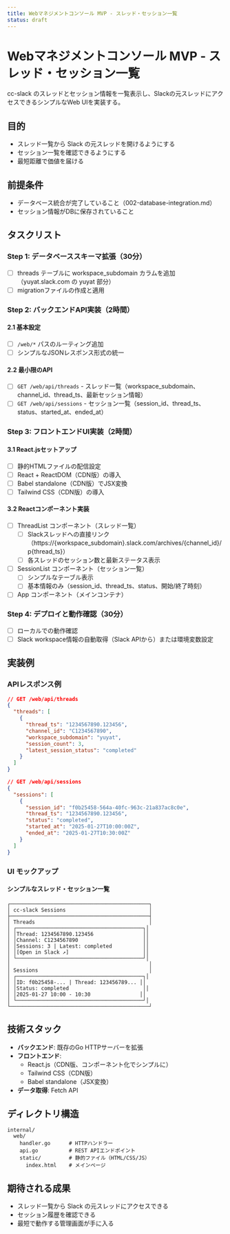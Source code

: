 ```yaml
---
title: Webマネジメントコンソール MVP - スレッド・セッション一覧
status: draft
---
```


# Webマネジメントコンソール MVP - スレッド・セッション一覧

cc-slack のスレッドとセッション情報を一覧表示し、Slackの元スレッドにアクセスできるシンプルなWeb UIを実装する。

## 目的

- スレッド一覧から Slack の元スレッドを開けるようにする
- セッション一覧を確認できるようにする
- 最短距離で価値を届ける

## 前提条件

- データベース統合が完了していること（002-database-integration.md）
- セッション情報がDBに保存されていること

## タスクリスト

### Step 1: データベーススキーマ拡張（30分）

- [ ] threads テーブルに workspace_subdomain カラムを追加（yuyat.slack.com の yuyat 部分）
- [ ] migrationファイルの作成と適用

### Step 2: バックエンドAPI実装（2時間）

#### 2.1 基本設定
- [ ] `/web/*` パスのルーティング追加
- [ ] シンプルなJSONレスポンス形式の統一

#### 2.2 最小限のAPI
- [ ] `GET /web/api/threads` - スレッド一覧（workspace_subdomain、channel_id、thread_ts、最新セッション情報）
- [ ] `GET /web/api/sessions` - セッション一覧（session_id、thread_ts、status、started_at、ended_at）

### Step 3: フロントエンドUI実装（2時間）

#### 3.1 React.jsセットアップ
- [ ] 静的HTMLファイルの配信設定
- [ ] React + ReactDOM（CDN版）の導入
- [ ] Babel standalone（CDN版）でJSX変換
- [ ] Tailwind CSS（CDN版）の導入

#### 3.2 Reactコンポーネント実装
- [ ] ThreadList コンポーネント（スレッド一覧）
  - [ ] Slackスレッドへの直接リンク（https://{workspace_subdomain}.slack.com/archives/{channel_id}/p{thread_ts}）
  - [ ] 各スレッドのセッション数と最新ステータス表示
- [ ] SessionList コンポーネント（セッション一覧）
  - [ ] シンプルなテーブル表示
  - [ ] 基本情報のみ（session_id、thread_ts、status、開始/終了時刻）
- [ ] App コンポーネント（メインコンテナ）

### Step 4: デプロイと動作確認（30分）

- [ ] ローカルでの動作確認
- [ ] Slack workspace情報の自動取得（Slack APIから）または環境変数設定

## 実装例

### APIレスポンス例
```json
// GET /web/api/threads
{
  "threads": [
    {
      "thread_ts": "1234567890.123456",
      "channel_id": "C1234567890",
      "workspace_subdomain": "yuyat",
      "session_count": 3,
      "latest_session_status": "completed"
    }
  ]
}

// GET /web/api/sessions
{
  "sessions": [
    {
      "session_id": "f0b25458-564a-40fc-963c-21a837ac8c0e",
      "thread_ts": "1234567890.123456",
      "status": "completed",
      "started_at": "2025-01-27T10:00:00Z",
      "ended_at": "2025-01-27T10:30:00Z"
    }
  ]
}
```

### UI モックアップ

#### シンプルなスレッド・セッション一覧
```
┌─────────────────────────────────────────────┐
│ cc-slack Sessions                           │
├─────────────────────────────────────────────┤
│ Threads                                     │
│ ┌─────────────────────────────────────────┐│
│ │Thread: 1234567890.123456                ││
│ │Channel: C1234567890                     ││
│ │Sessions: 3 | Latest: completed          ││
│ │[Open in Slack ↗]                        ││
│ └─────────────────────────────────────────┘│
│                                             │
│ Sessions                                    │
│ ┌─────────────────────────────────────────┐│
│ │ID: f0b25458-... | Thread: 123456789... ││
│ │Status: completed                        ││
│ │2025-01-27 10:00 - 10:30                ││
│ └─────────────────────────────────────────┘│
└─────────────────────────────────────────────┘
```

## 技術スタック

- **バックエンド**: 既存のGo HTTPサーバーを拡張
- **フロントエンド**: 
  - React.js（CDN版、コンポーネント化でシンプルに）
  - Tailwind CSS（CDN版）
  - Babel standalone（JSX変換）
- **データ取得**: Fetch API

## ディレクトリ構造

```
internal/
  web/
    handler.go      # HTTPハンドラー
    api.go          # REST APIエンドポイント
    static/         # 静的ファイル（HTML/CSS/JS）
      index.html    # メインページ
```

## 期待される成果

- スレッド一覧から Slack の元スレッドにアクセスできる
- セッション履歴を確認できる
- 最短で動作する管理画面が手に入る